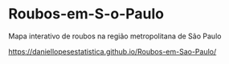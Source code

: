 # Roubos-em-S-o-Paulo
Mapa interativo de roubos na região metropolitana de São Paulo 

https://daniellopesestatistica.github.io/Roubos-em-Sao-Paulo/
